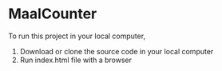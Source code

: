 # MaalCounter

To run this project in your local computer,
1. Download or clone the source code in your local computer
2. Run index.html file with a browser
